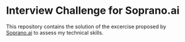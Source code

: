 # Interview Challenge for Soprano.ai

This repository contains the solution of the excercise proposed by [Soprano.ai](https://soprano.ai/) to assess my technical skills.
